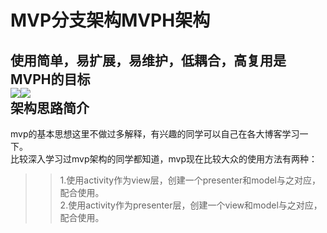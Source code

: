 MVP分支架构MVPH架构
===
使用简单，易扩展，易维护，低耦合，高复用是MVPH的目标<br>
![](https://img.shields.io/badge/JitPack-0.0.1-green.svg)![](https://img.shields.io/badge/作者-xujl-ff69b4.svg)<br>
架构思路简介
----
mvp的基本思想这里不做过多解释，有兴趣的同学可以自己在各大博客学习一下。<br>
比较深入学习过mvp架构的同学都知道，mvp现在比较大众的使用方法有两种：<br>
>>1.使用activity作为view层，创建一个presenter和model与之对应，配合使用。<br>
>>2.使用activity作为presenter层，创建一个view和model与之对应，配合使用。
